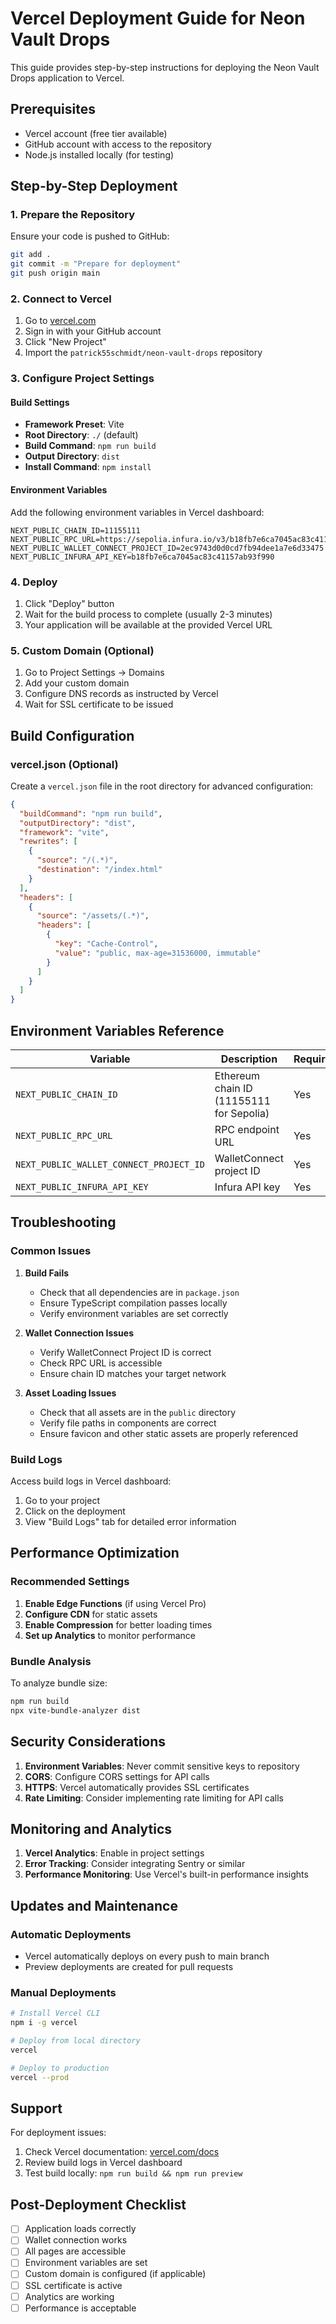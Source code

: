 # Vercel Deployment Guide for Neon Vault Drops

This guide provides step-by-step instructions for deploying the Neon Vault Drops application to Vercel.

## Prerequisites

- Vercel account (free tier available)
- GitHub account with access to the repository
- Node.js installed locally (for testing)

## Step-by-Step Deployment

### 1. Prepare the Repository

Ensure your code is pushed to GitHub:
```bash
git add .
git commit -m "Prepare for deployment"
git push origin main
```

### 2. Connect to Vercel

1. Go to [vercel.com](https://vercel.com)
2. Sign in with your GitHub account
3. Click "New Project"
4. Import the `patrick55schmidt/neon-vault-drops` repository

### 3. Configure Project Settings

#### Build Settings
- **Framework Preset**: Vite
- **Root Directory**: `./` (default)
- **Build Command**: `npm run build`
- **Output Directory**: `dist`
- **Install Command**: `npm install`

#### Environment Variables
Add the following environment variables in Vercel dashboard:

```
NEXT_PUBLIC_CHAIN_ID=11155111
NEXT_PUBLIC_RPC_URL=https://sepolia.infura.io/v3/b18fb7e6ca7045ac83c41157ab93f990
NEXT_PUBLIC_WALLET_CONNECT_PROJECT_ID=2ec9743d0d0cd7fb94dee1a7e6d33475
NEXT_PUBLIC_INFURA_API_KEY=b18fb7e6ca7045ac83c41157ab93f990
```

### 4. Deploy

1. Click "Deploy" button
2. Wait for the build process to complete (usually 2-3 minutes)
3. Your application will be available at the provided Vercel URL

### 5. Custom Domain (Optional)

1. Go to Project Settings → Domains
2. Add your custom domain
3. Configure DNS records as instructed by Vercel
4. Wait for SSL certificate to be issued

## Build Configuration

### vercel.json (Optional)
Create a `vercel.json` file in the root directory for advanced configuration:

```json
{
  "buildCommand": "npm run build",
  "outputDirectory": "dist",
  "framework": "vite",
  "rewrites": [
    {
      "source": "/(.*)",
      "destination": "/index.html"
    }
  ],
  "headers": [
    {
      "source": "/assets/(.*)",
      "headers": [
        {
          "key": "Cache-Control",
          "value": "public, max-age=31536000, immutable"
        }
      ]
    }
  ]
}
```

## Environment Variables Reference

| Variable | Description | Required |
|----------|-------------|----------|
| `NEXT_PUBLIC_CHAIN_ID` | Ethereum chain ID (11155111 for Sepolia) | Yes |
| `NEXT_PUBLIC_RPC_URL` | RPC endpoint URL | Yes |
| `NEXT_PUBLIC_WALLET_CONNECT_PROJECT_ID` | WalletConnect project ID | Yes |
| `NEXT_PUBLIC_INFURA_API_KEY` | Infura API key | Yes |

## Troubleshooting

### Common Issues

1. **Build Fails**
   - Check that all dependencies are in `package.json`
   - Ensure TypeScript compilation passes locally
   - Verify environment variables are set correctly

2. **Wallet Connection Issues**
   - Verify WalletConnect Project ID is correct
   - Check RPC URL is accessible
   - Ensure chain ID matches your target network

3. **Asset Loading Issues**
   - Check that all assets are in the `public` directory
   - Verify file paths in components are correct
   - Ensure favicon and other static assets are properly referenced

### Build Logs

Access build logs in Vercel dashboard:
1. Go to your project
2. Click on the deployment
3. View "Build Logs" tab for detailed error information

## Performance Optimization

### Recommended Settings

1. **Enable Edge Functions** (if using Vercel Pro)
2. **Configure CDN** for static assets
3. **Enable Compression** for better loading times
4. **Set up Analytics** to monitor performance

### Bundle Analysis

To analyze bundle size:
```bash
npm run build
npx vite-bundle-analyzer dist
```

## Security Considerations

1. **Environment Variables**: Never commit sensitive keys to repository
2. **CORS**: Configure CORS settings for API calls
3. **HTTPS**: Vercel automatically provides SSL certificates
4. **Rate Limiting**: Consider implementing rate limiting for API calls

## Monitoring and Analytics

1. **Vercel Analytics**: Enable in project settings
2. **Error Tracking**: Consider integrating Sentry or similar
3. **Performance Monitoring**: Use Vercel's built-in performance insights

## Updates and Maintenance

### Automatic Deployments
- Vercel automatically deploys on every push to main branch
- Preview deployments are created for pull requests

### Manual Deployments
```bash
# Install Vercel CLI
npm i -g vercel

# Deploy from local directory
vercel

# Deploy to production
vercel --prod
```

## Support

For deployment issues:
1. Check Vercel documentation: [vercel.com/docs](https://vercel.com/docs)
2. Review build logs in Vercel dashboard
3. Test build locally: `npm run build && npm run preview`

## Post-Deployment Checklist

- [ ] Application loads correctly
- [ ] Wallet connection works
- [ ] All pages are accessible
- [ ] Environment variables are set
- [ ] Custom domain is configured (if applicable)
- [ ] SSL certificate is active
- [ ] Analytics are working
- [ ] Performance is acceptable
